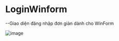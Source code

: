 # LoginWinform
  --Giao diện đăng nhập đơn giản dành cho WinForm
  
  ![image](https://user-images.githubusercontent.com/65003197/111286847-372e2a00-8675-11eb-8cee-c79a1f38684c.png)
